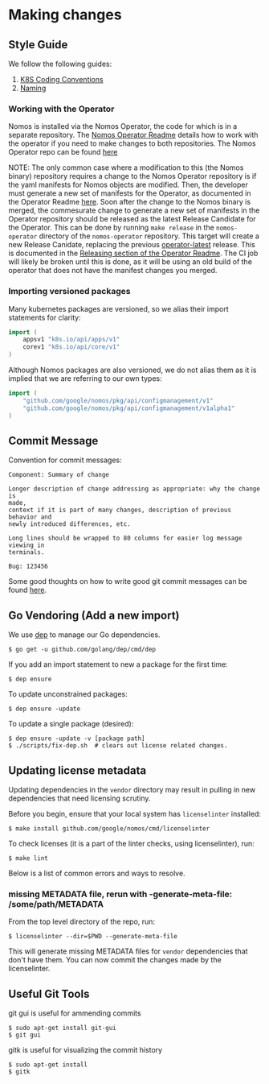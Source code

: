 # Making changes

## Style Guide

We follow the following guides:

1.  [K8S Coding Conventions](https://github.com/kubernetes/kubernetes/blob/release-1.1/docs/devel/coding-conventions.md)
1.  [Naming](https://talks.golang.org/2014/names.slide#1)

### Working with the Operator

Nomos is installed via the Nomos Operator, the code for which is in a separate
repository. The
[Nomos Operator Readme](https://team.git.corp.google.com/nomos-team/nomos-operator/+/refs/heads/master/README.md#working-with-the-nomos-binary-repo)
details how to work with the operator if you need to make changes to both
repositories. The Nomos Operator repo can be found
[here](https://team.git.corp.google.com/nomos-team/nomos-operator/+/refs/heads/master)

NOTE: The only common case where a modification to this (the Nomos binary)
repository requires a change to the Nomos Operator repository is if the yaml
manifests for Nomos objects are modified. Then, the developer must generate a
new set of manifests for the Operator, as documented in the Operator Readme
[here](https://team.git.corp.google.com/nomos-team/nomos-operator/+/refs/heads/master/README.md#updating-the-nomos-binary-the-operator-deploys).
Soon after the change to the Nomos binary is merged, the commesurate change to
generate a new set of manifests in the Operator repository should be released as
the latest Release Candidate for the Operator. This can be done by running `make
release` in the `nomos-operator` directory of the `nomos-operator` repository.
This target will create a new Release Canidate, replacing the previous
[operator-latest](https://storage.googleapis.com/config-management-release/operator-latest/config-management-operator.yaml)
release. This is documented in the
[Releasing section of the Operator Readme](https://team.git.corp.google.com/nomos-team/nomos-operator/+/refs/heads/master/README.md#releasing).
The CI job will likely be broken until this is done, as it will be using an old
build of the operator that does not have the manifest changes you merged.

### Importing versioned packages

Many kubernetes packages are versioned, so we alias their import statements for
clarity:

```go
import (
    appsv1 "k8s.io/api/apps/v1"
    corev1 "k8s.io/api/core/v1"
)
```

Although Nomos packages are also versioned, we do not alias them as it is
implied that we are referring to our own types:

```go
import (
    "github.com/google/nomos/pkg/api/configmanagement/v1"
    "github.com/google/nomos/pkg/api/configmanagement/v1alpha1"
)
```

## Commit Message

Convention for commit messages:

```console
Component: Summary of change

Longer description of change addressing as appropriate: why the change is
made,
context if it is part of many changes, description of previous behavior and
newly introduced differences, etc.

Long lines should be wrapped to 80 columns for easier log message viewing in
terminals.

Bug: 123456
```

Some good thoughts on how to write good git commit messages can be found
[here](https://chris.beams.io/posts/git-commit/).

## Go Vendoring (Add a new import)

We use [dep](https://golang.github.io/dep/docs/daily-dep.html) to manage our Go
dependencies.

```console
$ go get -u github.com/golang/dep/cmd/dep
```

If you add an import statement to new a package for the first time:

```console
$ dep ensure
```

To update unconstrained packages:

```console
$ dep ensure -update
```

To update a single package (desired):

```console
$ dep ensure -update -v [package path]
$ ./scripts/fix-dep.sh  # clears out license related changes.
```

## Updating license metadata

Updating dependencies in the `vendor` directory may result in pulling in new
dependencies that need licensing scrutiny.

Before you begin, ensure that your local system has `licenselinter` installed:

```console
$ make install github.com/google/nomos/cmd/licenselinter
```

To check licenses (it is a part of the linter checks, using licenselinter), run:

```console
$ make lint
```

Below is a list of common errors and ways to resolve.

### missing METADATA file, rerun with -generate-meta-file: /some/path/METADATA

From the top level directory of the repo, run:

```console
$ licenselinter --dir=$PWD --generate-meta-file
```

This will generate missing METADATA files for `vendor` dependencies that don't
have them. You can now commit the changes made by the licenselinter.

## Useful Git Tools

git gui is useful for ammending commits

```console
$ sudo apt-get install git-gui
$ git gui
```

gitk is useful for visualizing the commit history

```console
$ sudo apt-get install
$ gitk
```
